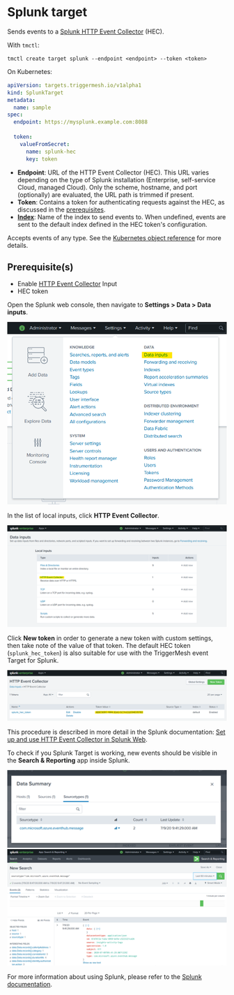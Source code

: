 # Splunk target

Sends events to a [Splunk HTTP Event Collector][hec] (HEC).

With `tmctl`:

```
tmctl create target splunk --endpoint <endpoint> --token <token>
```

On Kubernetes:

```yaml
apiVersion: targets.triggermesh.io/v1alpha1
kind: SplunkTarget
metadata:
  name: sample
spec:
  endpoint: https://mysplunk.example.com:8088

  token:
    valueFromSecret:
      name: splunk-hec
      key: token
```

- **Endpoint**: URL of the HTTP Event Collector (HEC). This URL varies depending on the type of Splunk installation
  (Enterprise, self-service Cloud, managed Cloud). Only the scheme, hostname, and port (optionally) are evaluated, the
  URL path is trimmed if present.
- **Token**: Contains a token for authenticating requests against
  the HEC, as discussed in the [prerequisites](#prerequisites).
- [**Index**][index]: Name of the index to send events to. When undefined, events are sent to the default index defined
  in the HEC token's configuration.

Accepts events of any type.
See the [Kubernetes object reference](../../reference/targets/#targets.triggermesh.io/v1alpha1.SplunkTarget) for more details.

## Prerequisite(s)

- Enable [HTTP Event Collector][hec] Input
- HEC token

Open the Splunk web console, then navigate to **Settings > Data > Data inputs**.

![Splunk settings](../assets/images/splunk-target/hec-1.png)

In the list of local inputs, click **HTTP Event Collector**.

![Data inputs](../assets/images/splunk-target/hec-2.png)

Click **New token** in order to generate a new token with custom settings, then take note of the value of that token. The
default HEC token (`splunk_hec_token`) is also suitable for use with the TriggerMesh event Target for Splunk.

![](../assets/images/splunk-target/hec-3.png)

This procedure is described in more detail in the Splunk documentation: [Set up and use HTTP Event Collector in Splunk Web][hec].

To check if you Splunk Target is working, new events should be visible in the **Search & Reporting** app inside Splunk.

![Data summary](../assets/images/splunk-target/search-1.png)
![Data search](../assets/images/splunk-target/search-2.png)

For more information about using Splunk, please refer to the [Splunk documentation][docs].

[ce]: https://cloudevents.io/
[ce-jsonformat]: https://github.com/cloudevents/spec/blob/v1.0/json-format.md
[hec]: https://docs.splunk.com/Documentation/Splunk/latest/Data/UsetheHTTPEventCollector
[index]: https://docs.splunk.com/Documentation/Splunk/latest/Indexer/Aboutindexesandindexers
[docs]: https://docs.splunk.com/
